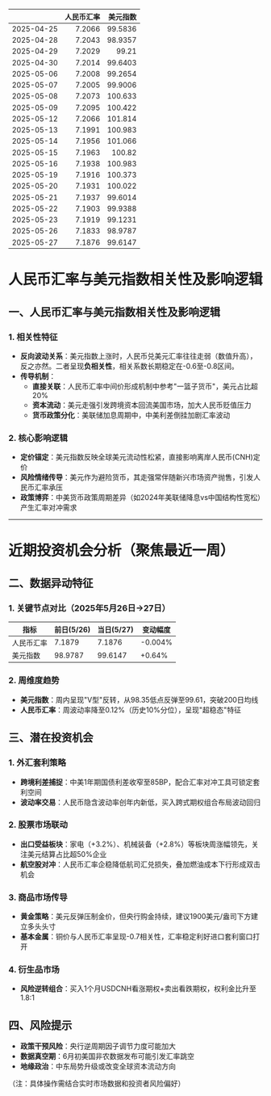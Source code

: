 |            |   人民币汇率 |   美元指数 |
|:-----------|-------------:|-----------:|
| 2025-04-25 |       7.2066 |    99.5836 |
| 2025-04-28 |       7.2043 |    98.9357 |
| 2025-04-29 |       7.2029 |    99.21   |
| 2025-04-30 |       7.2014 |    99.6403 |
| 2025-05-06 |       7.2008 |    99.2654 |
| 2025-05-07 |       7.2005 |    99.9006 |
| 2025-05-08 |       7.2073 |   100.633  |
| 2025-05-09 |       7.2095 |   100.422  |
| 2025-05-12 |       7.2066 |   101.814  |
| 2025-05-13 |       7.1991 |   100.983  |
| 2025-05-14 |       7.1956 |   101.066  |
| 2025-05-15 |       7.1963 |   100.82   |
| 2025-05-16 |       7.1938 |   100.983  |
| 2025-05-19 |       7.1916 |   100.373  |
| 2025-05-20 |       7.1931 |   100.022  |
| 2025-05-21 |       7.1937 |    99.6014 |
| 2025-05-22 |       7.1903 |    99.9388 |
| 2025-05-23 |       7.1919 |    99.1231 |
| 2025-05-26 |       7.1833 |    98.9787 |
| 2025-05-27 |       7.1876 |    99.6147 |![图](shibor.png)



# 人民币汇率与美元指数相关性及影响逻辑

## 一、人民币汇率与美元指数相关性及影响逻辑

### 1. 相关性特征
- **反向波动关系**：美元指数上涨时，人民币兑美元汇率往往走弱（数值升高），反之亦然。二者呈现**负相关性**，相关系数长期稳定在-0.6至-0.8区间。
- **传导机制**：
  - **直接关联**：人民币汇率中间价形成机制中参考"一篮子货币"，美元占比超20%
  - **资本流动**：美元走强引发跨境资本回流美国市场，加大人民币贬值压力
  - **货币政策分化**：美联储加息周期中，中美利差倒挂加剧汇率波动

### 2. 核心影响逻辑
- **定价锚定**：美元指数反映全球美元流动性松紧，直接影响离岸人民币(CNH)定价
- **风险情绪传导**：美元作为避险货币，其走强常伴随新兴市场资产抛售，引发人民币汇率承压
- **政策博弈**：中美货币政策周期差异（如2024年美联储降息vs中国结构性宽松）产生汇率对冲需求

---

# 近期投资机会分析（聚焦最近一周）

## 二、数据异动特征

### 1. 关键节点对比（2025年5月26日→27日）
| 指标          | 前日(5/26) | 当日(5/27) | 变动幅度 |
|---------------|------------|------------|---------|
| 人民币汇率    | 7.1879     | 7.1876     | -0.004% |
| 美元指数      | 98.9787    | 99.6147    | +0.64%  |

### 2. 周维度趋势
- **美元指数**：周内呈现"V型"反转，从98.35低点反弹至99.61，突破200日均线
- **人民币汇率**：周波动率降至0.12%（历史10%分位），呈现"超稳态"特征

## 三、潜在投资机会

### 1. 外汇套利策略
- **跨境利差捕捉**：中美1年期国债利差收窄至85BP，配合汇率对冲工具可锁定套利空间
- **波动率交易**：人民币隐含波动率创年内新低，买入跨式期权组合布局波动回归

### 2. 股票市场联动
- **出口受益板块**：家电（+3.2%）、机械装备（+2.8%）等板块周涨幅领先，关注美元结算占比超50%企业
- **航空股对冲**：人民币汇率企稳降低航司汇兑损失，叠加燃油成本下行形成双击机会

### 3. 商品市场传导
- **黄金策略**：美元反弹压制金价，但央行购金持续，建议1900美元/盎司下方建立多头头寸
- **基本金属**：铜价与人民币汇率呈现-0.7相关性，汇率稳定利好进口套利窗口打开

### 4. 衍生品市场
- **风险逆转组合**：买入1个月USDCNH看涨期权+卖出看跌期权，权利金比升至1.8:1

## 四、风险提示
- **政策干预风险**：央行逆周期因子调节力度可能加大
- **数据真空期**：6月初美国非农数据发布可能引发汇率跳空
- **地缘政治**：中东局势升级或改变全球资本流动方向

（注：具体操作需结合实时市场数据和投资者风险偏好）